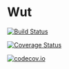 # Wut

[![Build Status](https://travis-ci.org/cperkins/Wut.jl.svg?branch=master)](https://travis-ci.org/cperkins/Wut.jl)

[![Coverage Status](https://coveralls.io/repos/cperkins/Wut.jl/badge.svg?branch=master&service=github)](https://coveralls.io/github/cperkins/Wutjl?branch=master)

[![codecov.io](http://codecov.io/github/cperkins/Wut.jl/coverage.svg?branch=master)](http://codecov.io/github/cperkins/Wut.jl?branch=master)
